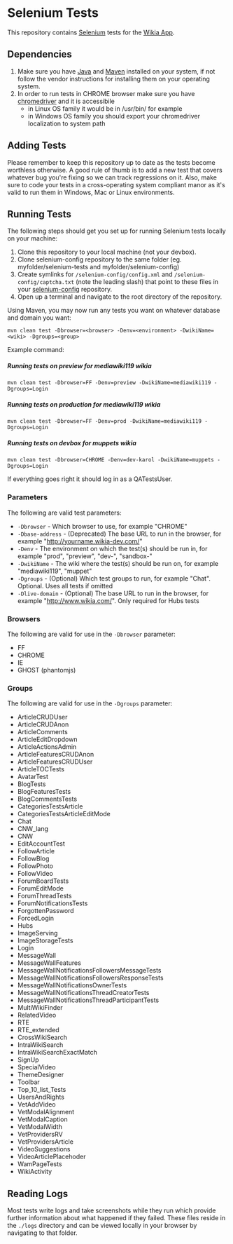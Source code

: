 # Selenium Tests
This repository contains [Selenium](http://seleniumhq.org/) tests for the [Wikia App](https://github.com/Wikia/app).

## Dependencies

1. Make sure you have [Java](http://www.java.com/) and [Maven](http://maven.apache.org/) installed on your system, if not follow the vendor instructions for installing them on your operating system.
2. In order to run tests in CHROME browser make sure you have [chromedriver](http://code.google.com/p/chromedriver/downloads/list) and it is accessibile
    * in Linux OS family it would be in /usr/bin/ for example
    * in Windows OS family you should export your chromedriver localization to system path

## Adding Tests
Please remember to keep this repository up to date as the tests become worthless otherwise. A good rule of thumb is to add a new test that covers whatever bug you're fixing so we can track regressions on it. Also, make sure to code your tests in a cross-operating system compliant manor as it's valid to run them in Windows, Mac or Linux environments.

## Running Tests

The following steps should get you set up for running Selenium tests locally on your machine:

1. Clone this repository to your local machine (not your devbox).
2. Clone selenium-config repository to the same folder (eg. myfolder/selenium-tests and myfolder/selenium-config)
3. Create symlinks for `/selenium-config/config.xml` and `/selenium-config/captcha.txt` (note the leading slash) that point to these files in your [selenium-config](https://github.com/Wikia/selenium-config) repository.
4. Open up a terminal and navigate to the root directory of the repository.

Using Maven, you may now run any tests you want on whatever database and domain you want:

    mvn clean test -Dbrowser=<browser> -Denv=<environment> -DwikiName=<wiki> -Dgroups=<group>

Example command:

##### Running tests on preview for mediawiki119 wikia

    mvn clean test -Dbrowser=FF -Denv=preview -DwikiName=mediawiki119 -Dgroups=Login

##### Running tests on production for mediawiki119 wikia

    mvn clean test -Dbrowser=FF -Denv=prod -DwikiName=mediawiki119 -Dgroups=Login

##### Running tests on devbox for muppets wikia

    mvn clean test -Dbrowser=CHROME -Denv=dev-karol -DwikiName=muppets -Dgroups=Login

If everything goes right it should log in as a QATestsUser.

### Parameters

The following are valid test parameters:

* `-Dbrowser` - Which browser to use, for example "CHROME"
* `-Dbase-address` - (Deprecated) The base URL to run in the browser, for example "http://yourname.wikia-dev.com/"
* `-Denv` - The environment on which the test(s) should be run in, for example "prod", "preview", "dev-<name>", "sandbox-<number>"
* `-DwikiName` - The wiki where the test(s) should be run on, for example "mediawiki119", "muppet"
* `-Dgroups` - (Optional) Which test groups to run, for example "Chat". Optional. Uses all tests if omitted
* `-Dlive-domain` - (Optional) The base URL to run in the browser, for example "http://www.wikia.com/". Only required for Hubs tests

### Browsers

The following are valid for use in the `-Dbrowser` parameter:

* FF
* CHROME
* IE
* GHOST (phantomjs)

### Groups

The following are valid for use in the `-Dgroups` parameter:

* ArticleCRUDUser
* ArticleCRUDAnon
* ArticleComments
* ArticleEditDropdown
* ArticleActionsAdmin
* ArticleFeaturesCRUDAnon
* ArticleFeaturesCRUDUser
* ArticleTOCTests
* AvatarTest
* BlogTests
* BlogFeaturesTests
* BlogCommentsTests
* CategoriesTestsArticle
* CategoriesTestsArticleEditMode
* Chat
* CNW_lang
* CNW
* EditAccountTest
* FollowArticle
* FollowBlog
* FollowPhoto
* FollowVideo
* ForumBoardTests
* ForumEditMode
* ForumThreadTests
* ForumNotificationsTests
* ForgottenPassword
* ForcedLogin
* Hubs
* ImageServing
* ImageStorageTests
* Login
* MessageWall
* MessageWallFeatures
* MessageWallNotificationsFollowersMessageTests
* MessageWallNotificationsFollowersResponseTests
* MessageWallNotificationsOwnerTests
* MessageWallNotificationsThreadCreatorTests
* MessageWallNotificationsThreadParticipantTests
* MultiWikiFinder
* RelatedVideo
* RTE
* RTE_extended
* CrossWikiSearch
* IntraWikiSearch
* IntraWikiSearchExactMatch
* SignUp
* SpecialVideo
* ThemeDesigner
* Toolbar
* Top_10_list_Tests
* UsersAndRights
* VetAddVideo
* VetModalAlignment
* VetModalCaption
* VetModalWidth
* VetProvidersRV
* VetProvidersArticle
* VideoSuggestions
* VideoArticlePlacehoder
* WamPageTests
* WikiActivity

## Reading Logs

Most tests write logs and take screenshots while they run which provide further information about what happened if they failed. These files reside in the `./logs` directory and can be viewed locally in your browser by navigating to that folder.

